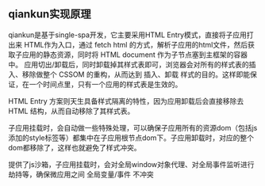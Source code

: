 ## qiankun实现原理
qiankun是基于single-spa开发，它主要采用HTML Entry模式，直接将子应用打出来 HTML作为入口，通过 fetch html 的方式，解析子应用的html文件，然后获取子应用的静态资源，同时将 HTML document 作为子节点塞到主框架的容器中。
应用切出/卸载后，同时卸载掉其样式表即可，浏览器会对所有的样式表的插入、移除做整个 CSSOM 的重构，从而达到 插入、卸载 样式的目的。这样即能保证，在一个时间点里，只有一个应用的样式表是生效的。

HTML Entry 方案则天生具备样式隔离的特性，因为应用卸载后会直接移除去 HTML 结构，从而自动移除了其样式表。

子应用挂载时，会自动做一些特殊处理，可以确保子应用所有的资源dom（包括js添加的style标签等）都集中在子应用根节点dom下。子应用卸载时，对应的整个dom都移除了，这样也就避免了样式冲突。

提供了js沙箱，子应用挂载时，会对全局window对象代理、对全局事件监听进行劫持等，确保微应用之间 全局变量/事件 不冲突

